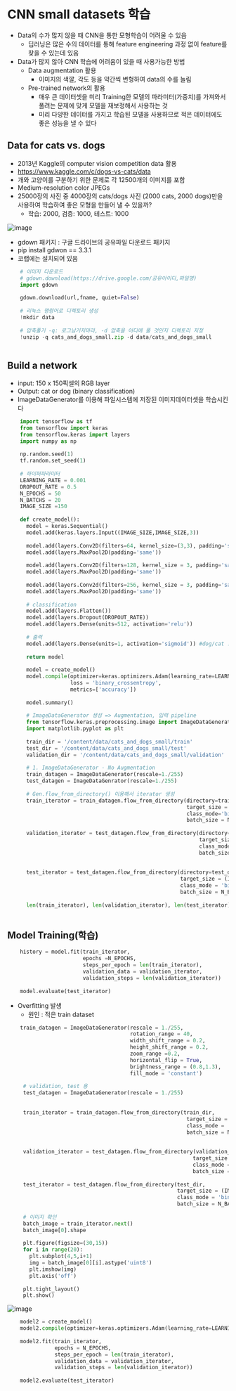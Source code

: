 # CNN small datasets 학습
  - Data의 수가 많지 않을 때 CNN을 통한 모형학습이 어려울 수 있음
      - 딥러닝은 많은 수의 데이터를 통해 feature engineering 과정 없이 feature를 찾을 수 있는데 있음
  - Data가 많지 않아 CNN 학습에 어려움이 있을 때 사용가능한 방법
      - Data augmentation 활용
          - 이미지의 색깔, 각도 등을 약간씩 변형하여 data의 수를 늘림
      - Pre-trained network의 활용
          - 매우 큰 데이터셋을 미리 Training한 모델의 파라미터(가중치)를 가져와서 풀려는 문제에 맞게 모델을 재보정해서 사용하는 것
          - 미리 다양한 데이터를 가지고 학습된 모델을 사용하므로 적은 데이터에도 좋은 성능을 낼 수 있다


## Data for cats vs. dogs
  - 2013년 Kaggle의 computer vision competition data 활용
  - https://www.kaggle.com/c/dogs-vs-cats/data
  - 개와 고양이를 구분하기 위한 문제로 각 12500개의 이미지를 포함
  - Medium-resolution color JPEGs
  - 25000장의 사진 중 4000장의 cats/dogs 사진 (2000 cats, 2000 dogs)만을 사용하여 학습하여 좋은 모형을 만들어 낼 수 있을까?
      - 학습: 2000, 검증: 1000, 테스트: 1000

![image](https://user-images.githubusercontent.com/76146752/116083600-c0566900-a6d7-11eb-9bac-b8c888a7ba44.png)

- gdown 패키지 : 구글 드라이브의 공유파일 다운로드 패키지
- pip install gdwon == 3.3.1
- 코랩에는 설치되어 있음

``` python
    # 이미지 다운로드
    # gdown.download(https://drive.google.com/공유아이디,파일명)
    import gdown
    
    gdown.download(url,fname, quiet=False)
    
    # 리눅스 명령어로 디렉토리 생성
    !mkdir data
    
    # 압축풀기 -q: 로그남기지마라, -d 압축을 어디에 풀 것인지 디렉토리 지정
    !unzip -q cats_and_dogs_small.zip -d data/cats_and_dogs_small
    
```

## Build a network
  - input: 150 x 150픽셀의 RGB layer
  - Output: cat or dog (binary classification)
  - ImageDataGenerator를 이용해 파일시스템에 저장된 이미지데이터셋을 학습시킨다

``` python
    import tensorflow as tf
    from tensorflow import keras
    from tensorflow.keras import layers
    import numpy as np
    
    np.random.seed(1)
    tf.random.set_seed(1)
    
    # 하이퍼파라미터
    LEARNING_RATE = 0.001
    DROPOUT_RATE = 0.5
    N_EPOCHS = 50
    N_BATCHS = 20
    IMAGE_SIZE =150
    
    def create_model():
      model = keras.Sequential()
      model.add(keras.layers.Input((IMAGE_SIZE,IMAGE_SIZE,3))
      
      model.add(layers.Conv2D(filters=64, kernel_size=(3,3), padding='same', activation='relu')
      model.add(layers.MaxPool2D(padding='same'))
      
      model.add(layers.Conv2D(filters=128, kernel_size = 3, padding='same', activation='relu')
      model.add(layers.MaxPool2D(padding='same'))
      
      model.add(layers.Conv2d(filters=256, kernel_size = 3, padding='same', activation='relu')
      model.add(layers.MaxPool2D(padding='same'))
      
      # classification
      model.add(layers.Flatten())
      model.add(layers.Dropout(DROPOUT_RATE))
      model.add(layers.Dense(units=512, activation='relu'))
      
      # 출력
      model.add(layers.Dense(units=1, activation='sigmoid')) #dog/cat : binary classification
      
      return model
      
      model = create_model()
      model.compile(optimizer=keras.optimizers.Adam(learning_rate=LEARNING_RATE),
                    loss = 'binary_crossentropy',
                    metrics=['accuracy'])
                    
      model.summary()
      
      # ImageDataGenerator 생성 => Augmentation, 입력 pipeline
      from tensorflow.keras.preprocessing.image import ImageDataGenerator
      import matplotlib.pyplot as plt
      
      train_dir = '/content/data/cats_and_dogs_small/train'
      test_dir = '/content/data/cats_and_dogs_small/test'
      validation_dir = '/content/data/cats_and_dogs_small/validation'
      
      # 1. ImageDataGenerator - No Augmentation
      train_datagen = ImageDataGenerator(rescale=1./255)
      test_datagen = ImageDataGenrator(rescale=1./255)
      
      # Gen.flow_from_directory() 이용해서 iterator 생성
      train_iterator = train_datagen.flow_from_directory(directory=train_dir, # 이미지들의 디렉토리
                                                         target_size = (IMAGE_SIZE,IMAGE_SIZE),
                                                         class_mode='binary',
                                                         batch_size = N_BATCHS)
                                                         
      validation_iterator = test_datagen.flow_from_directory(directory=validation_dir,
                                                             target_size = (IMAGE_SIZE,IMAGE_SIZE),
                                                             class_mode = 'binary',
                                                             batch_size = N_BATCHS)
                                                             
                                                             
      test_iterator = test_datagen.flow_from_directory(directory=test_dir,
                                                       target_size = (IMAGE_SIZE, IMAGE_SIZE),
                                                       class_mode = 'binary',
                                                       batch_size = N_BATCHS)
      
      len(train_iterator), len(validation_iterator), len(test_iterator) # 1 에폭당 steps 수
      
 ```

## Model Training(학습)

``` python
    history = model.fit(train_iterator,
                        epochs =N_EPOCHS,
                        steps_per_epoch = len(train_iterator),
                        validation_data = validation_iterator,
                        validation_steps = len(validation_iterator))
                        
    model.evaluate(test_iterator)
```
- Overfitting 발생
    - 원인 :  적은 train dataset

 
 ``` python
     train_datagen = ImageDataGenerator(rescale = 1./255,
                                        rotation_range = 40,
                                        width_shift_range = 0.2,
                                        height_shift_range = 0.2,
                                        zoom_range =0.2,
                                        horizontal_flip = True,
                                        brightness_range = (0.8,1.3),
                                        fill_mode = 'constant')
                                        
      # validation, test 용
      test_datagen = ImageDataGenerator(rescale = 1./255)
      
      
      train_iterator = train_datagen.flow_from_directory(train_dir,
                                                          target_size = (IMAGE_SIZE,IMAGE_SIZE),
                                                          class_mode = 'binary',
                                                          batch_size = N_BATCHS)
                                          
                                          
      validation_iterator = test_datagen.flow_from_directory(validation_dir,
                                                            target_size = (IMAGE_SIZE,IMAGE_SIZE),
                                                            class_mode = 'binary',
                                                            batch_size = N_BATCHS)
      
      test_iterator = test_datagen.flow_from_directory(test_dir,
                                                       target_size = (IMAGE_SIZE,IMAGE_SIZE),
                                                       class_mode = 'binary',
                                                       batch_size = N_BATCHS)
      
      # 이미지 확인
      batch_image = train_iterator.next()
      batch_image[0].shape
      
      plt.figure(figsize=(30,15))
      for i in range(20):
        plt.subplot(4,5,i+1)
        img = batch_image[0][i].astype('uint8')
        plt.imshow(img)
        plt.axis('off')
        
      plt.tight_layout()
      plt.show()
  ```
  ![image](https://user-images.githubusercontent.com/76146752/116101364-ba1cb880-a6e8-11eb-92e7-2b86aa425791.png)
  
  ``` python
      model2 = create_model()
      model2.compile(optimizer=keras.optimizers.Adam(learning_rate=LEARNING_RATE), loss='binary_crossentropy', metrics=['accuracy'])
      
      model2.fit(train_iterator,
                 epochs = N_EPOCHS,
                 steps_per_epoch = len(train_iterator),
                 validation_data = validation_iterator,
                 validation_steps = len(validation_iterator))
                 
      model2.evaluate(test_iterator)





